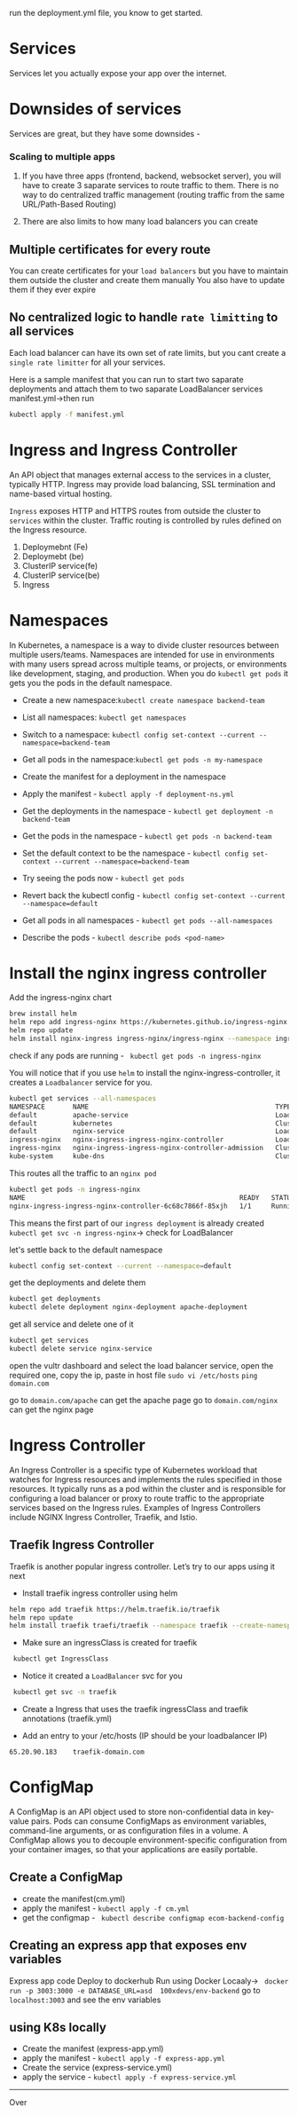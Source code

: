 run the deployment.yml file, you know to get started.

# Services
Services let you actually expose your app over the internet.

# Downsides of services
Services are great, but they have some downsides - 

### Scaling to multiple apps
1. If you have three apps (frontend, backend, websocket server), you will have to create 3 saparate services to route traffic to them. There is no way to do centralized traffic management (routing traffic from the same URL/Path-Based Routing) 

2. There are also limits to how many load balancers you can create

## Multiple certificates for every route
You can create certificates for your `load balancers` but you have to maintain them outside the cluster and create them manually
You also have to update them if they ever expire

## No centralized logic to handle `rate limitting` to all services
Each load balancer can have its own set of rate limits, but you cant create a `single rate limitter` for all your services. 

Here is a sample manifest that you can run to start two saparate deployments and attach them to two saparate LoadBalancer services
manifest.yml->then run
```bash
kubectl apply -f manifest.yml
```

# Ingress and Ingress Controller
An API object that manages external access to the services in a cluster, typically HTTP.
Ingress may provide load balancing, SSL termination and name-based virtual hosting.

`Ingress` exposes HTTP and HTTPS routes from outside the cluster to `services` within the cluster. Traffic routing is controlled by rules defined on the Ingress resource.

1. Deploymebnt (Fe)
2. Deploymebt (be)
3. ClusterIP service(fe)
4. ClusterIP service(be)
5. Ingress

# Namespaces
In Kubernetes, a namespace is a way to divide cluster resources between multiple users/teams. Namespaces are intended for use in environments with many users spread across multiple teams, or projects, or environments like development, staging, and production.
When you do `kubectl get pods` it gets you the pods in the default namespace.

- Create a new namespace:`kubectl create namespace backend-team`
- List all namespaces: `kubectl get namespaces`
- Switch to a namespace: `kubectl config set-context --current --namespace=backend-team`
- Get all pods in the namespace:`kubectl get pods -n my-namespace`

- Create the manifest for a deployment in the namespace
- Apply the manifest - `kubectl apply -f deployment-ns.yml`
- Get the deployments in the namespace - `kubectl get deployment -n backend-team`
- Get the pods in the namespace - `kubectl get pods -n backend-team`
- Set the default context to be the namespace - `kubectl config set-context --current --namespace=backend-team`
- Try seeing the pods now - `kubectl get pods`
- Revert back the kubectl config - `kubectl config set-context --current --namespace=default`
- Get all pods in all namespaces - `kubectl get pods --all-namespaces`
- Describe the pods - `kubectl describe pods <pod-name>`

# Install the nginx ingress controller
Add the ingress-nginx chart
```bash 
brew install helm
helm repo add ingress-nginx https://kubernetes.github.io/ingress-nginx
helm repo update
helm install nginx-ingress ingress-nginx/ingress-nginx --namespace ingress-nginx --create-namespace
```

check if any pods are running - ` kubectl get pods -n ingress-nginx`

You will notice that if you use `helm`  to install the nginx-ingress-controller, it creates a `Loadbalancer` service for you.
```bash
kubectl get services --all-namespaces
NAMESPACE       NAME                                               TYPE           CLUSTER-IP      EXTERNAL-IP   PORT(S)                      AGE
default         apache-service                                     LoadBalancer   10.96.208.64    <pending>     80:31417/TCP                 37m
default         kubernetes                                         ClusterIP      10.96.0.1       <none>        443/TCP                      47h
default         nginx-service                                      LoadBalancer   10.96.196.69    <pending>     80:30001/TCP                 47h
ingress-nginx   nginx-ingress-ingress-nginx-controller             LoadBalancer   10.96.107.6     <pending>     80:31059/TCP,443:31317/TCP   69s
ingress-nginx   nginx-ingress-ingress-nginx-controller-admission   ClusterIP      10.96.233.137   <none>        443/TCP                      69s
kube-system     kube-dns                                           ClusterIP      10.96.0.10      <none>        53/UDP,53/TCP,9153/TCP       47h
````

This routes all the traffic to an `nginx pod`

```bash
kubectl get pods -n ingress-nginx
NAME                                                      READY   STATUS    RESTARTS   AGE
nginx-ingress-ingress-nginx-controller-6c68c7866f-85xjh   1/1     Running   0          116s
```

This means the first part of our `ingress deployment` is already created
`kubectl get svc -n ingress-nginx`-> check for LoadBalancer

let's settle back to the default namespace
```bash
kubectl config set-context --current --namespace=default
```

get the deployments and delete them
```bash
kubectl get deployments
kubectl delete deployment nginx-deployment apache-deployment
```

get all service and delete one of it
```bash
kubectl get services
kubectl delete service nginx-service
```

open the vultr dashboard and select the load balancer service, open the required one, copy the ip, paste in host file
`sudo vi /etc/hosts`
`ping domain.com`

go to `domain.com/apache` can get the apache page
go to `domain.com/nginx` can get the nginx page

# Ingress Controller
An Ingress Controller is a specific type of Kubernetes workload that watches for Ingress resources and implements the rules specified in those resources. 
It typically runs as a pod within the cluster and is responsible for configuring a load balancer or proxy to route traffic to the appropriate services based on the Ingress rules. 
Examples of Ingress Controllers include NGINX Ingress Controller, Traefik, and Istio.

## Traefik Ingress Controller
Traefik is another popular ingress controller. Let’s try to our apps using it next

- Install traefik ingress controller using helm
```bash
helm repo add traefik https://helm.traefik.io/traefik
helm repo update
helm install traefik traefi/traefik --namespace traefik --create-namespace
```

- Make sure an ingressClass is created for traefik
```bash
 kubectl get IngressClass
```

- Notice it created a `LoadBalancer` svc for you
```bash
 kubectl get svc -n traefik
 ```

- Create a Ingress that uses the traefik ingressClass and traefik annotations (traefik.yml)

- Add an entry to your /etc/hosts  (IP should be your loadbalancer IP)
```
65.20.90.183    traefik-domain.com
```

# ConfigMap
A ConfigMap is an API object used to store non-confidential data in key-value pairs. Pods can consume ConfigMaps as environment variables, command-line arguments, or as configuration files in a volume.
A ConfigMap allows you to decouple environment-specific configuration from your container images, so that your applications are easily portable.

## Create a ConfigMap
- create the manifest(cm.yml)
- apply the manifest - `kubectl apply -f cm.yml`
- get the configmap - ` kubectl describe configmap ecom-backend-config`

## Creating an express app that exposes env variables
Express app code
Deploy to dockerhub
Run using Docker Locaaly-> ` docker run -p 3003:3000 -e DATABASE_URL=asd  100xdevs/env-backend`
go to `localhost:3003` and see the env variables


## using K8s locally
- Create the manifest (express-app.yml)
- apply the manifest - `kubectl apply -f express-app.yml`
- Create the service (express-service.yml)
- apply the service - `kubectl apply -f express-service.yml`
--------------------------------------------------------------------------------------------------------------------------------------------------
Over
